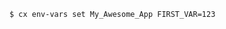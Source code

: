 <!-- layout:code post: toolbelt-env-vars_example -->

```
$ cx env-vars set My_Awesome_App FIRST_VAR=123
```
